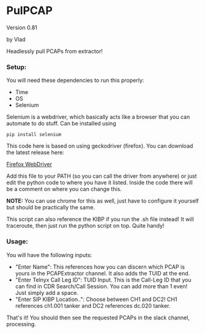 # PulPCAP

Version 0.81

by Vlad

Headlessly pull PCAPs from extractor!

### Setup:
  You will need these dependencies to run this properly:
- Time
- OS
- Selenium
    
Selenium is a webdriver, which basically acts like a browser that you can automate to do stuff.
  Can be installed using 
  
  `pip install selenium`
  
This code here is based on using geckodriver (firefox). You can download the latest release here: 

[Firefox WebDriver](https://github.com/mozilla/geckodriver/releases)    

Add this file to your PATH (so you can call the driver from anywhere) or just edit the python code to where you have it listed. Inside the code there will be a comment on where you can change this.

**NOTE:** You can use chrome for this as well, just have to configure it yourself but should be practically the same.
  
  This script can also reference the KIBP if you run the .sh file instead! It will traceroute, then just run the python script on top. Quite handy!

### Usage:
  
  You will have the following inputs:
- "Enter Name": This references how you can discern which PCAP is yours in the PCAPExtractor channel. It also adds the TUID at the end.
- "Enter Telnyx Call Leg ID": TUID Input. This is the Call-Leg ID that you can find in CDR Search/Call Session. You can add more than 1 even! Just simply add a space.
- "Enter SIP KIBP Location..": Choose between CH1 and DC2! CH1 references ch1.001 tanker and DC2 references dc.020 tanker.
    
 That's it! You should then see the requested PCAPs in the slack channel, processing. 
